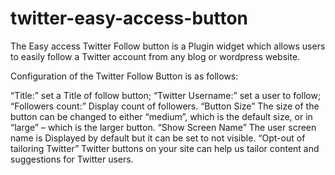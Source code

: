 # twitter-easy-access-button
The Easy access Twitter Follow button is a Plugin widget which allows users to easily follow a Twitter account from any blog or wordpress website.

Configuration of the Twitter Follow Button is as follows:

“Title:” set a Title of follow button;
“Twitter Username:” set a user to follow;
“Followers count:” Display count of followers.
“Button Size” The size of the button can be changed to either “medium”, which is the default size, or in “large” – which is the larger button.
“Show Screen Name” The user screen name is Displayed by default but it can be set to not visible.
“Opt-out of tailoring Twitter” Twitter buttons on your site can help us tailor content and suggestions for Twitter users.
